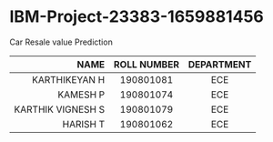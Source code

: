 # IBM-Project-23383-1659881456
Car Resale value Prediction

|NAME              | ROLL NUMBER | DEPARTMENT  |   
|-----------------:|:-----------:|:-----------:|
|KARTHIKEYAN H     |  190801081  |   ECE       |   
|KAMESH P          |  190801074  |   ECE       |   
|KARTHIK VIGNESH S |  190801079  |   ECE       |
|HARISH T          |  190801062  |   ECE       | 
